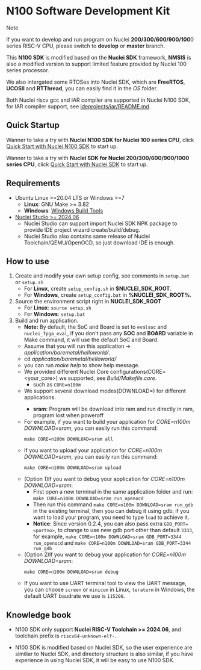 # N100 Software Development Kit

> [!NOTE]
> If you want to develop and run program on Nuclei **200/300/600/900/100**0 series RISC-V CPU, please switch to **develop** or **master** branch.

This **N100 SDK** is modified based on the **Nuclei SDK** framework, **NMSIS** is also a modified version to support limited feature provided by Nuclei 100 series processor.

We also intergated some RTOSes into Nuclei SDK, which are **FreeRTOS**, **UCOSII** and **RTThread**, you can easily find it in the *OS* folder.

Both Nuclei riscv gcc and IAR compiler are supported in Nuclei N100 SDK, for IAR compiler support, see [ideprojects/iar/README.md](ideprojects/iar/README.md).

## Quick Startup

Wanner to take a try with **Nuclei N100 SDK for Nuclei 100 series CPU**, click [Quick Start with Nuclei N100 SDK](https://doc.nucleisys.com/nuclei_n100_sdk/quickstart.html) to start up.

Wanner to take a try with **Nuclei SDK for Nuclei 200/300/600/900/1000 series CPU**, click [Quick Start with Nuclei SDK](https://doc.nucleisys.com/nuclei_sdk/quickstart.html) to start up.

## Requirements

* Ubuntu Linux >=20.04 LTS or Windows >=7
  - **Linux**: GNU Make >= 3.82
  - **Windows**: [Windows Build Tools](https://nucleisys.com/download.php)
* [Nuclei Studio >= 2024.06](https://nucleisys.com/download.php)
  - Nuclei Studio can support import Nuclei SDK NPK package to provide IDE project wizard create/build/debug.
  - Nuclei Studio also contains same release of Nuclei Toolchain/QEMU/OpenOCD, so just download IDE is enough.

## How to use

1. Create and modify your own setup config, see comments in `setup.bat` or `setup.sh`
   * For **Linux**, create `setup_config.sh` in **$NUCLEI_SDK_ROOT**.
   * For **Windows**, create `setup_config.bat` in **%NUCLEI_SDK_ROOT%**.
2. Source the environment script right in **NUCLEI_SDK_ROOT**
   * For **Linux**: `source setup.sh`
   * For **Windows**: `setup.bat`
3. Build and run application.
   * **Note:** By default, the SoC and Board is set to ``evalsoc`` and ``nuclei_fpga_eval``,
     if you don't pass any **SOC** and **BOARD** variable in Make command,
     it will use the default SoC and Board.
   * Assume that you will run this application -> *application/baremetal/helloworld/*.
   * cd *application/baremetal/helloworld/*
   * you can run *make help* to show help message.
   * We provided different Nuclei Core configurations(CORE=<your_core>) we supported, see *Build/Makefile.core*.
     - such as `CORE=n100m`
   * We support several download modes(DOWNLOAD=<mode>) for different applications.
     - **sram**: Program will be download into ram and run directly in ram, program lost when poweroff
   * For example, if you want to build your application for *CORE=n100m DOWNLOAD=sram*, you can easily run this command:
     ~~~shell
     make CORE=n100m DOWNLOAD=sram all
     ~~~
   * If you want to upload your application for *CORE=n100m DOWNLOAD=sram*, you can easily run this command:
     ~~~shell
     make CORE=n100m DOWNLOAD=sram upload
     ~~~
   * (Option 1)If you want to debug your application for *CORE=n100m DOWNLOAD=sram*:
     - First open a new terminal in the same application folder and run: `make CORE=n100m DOWNLOAD=sram run_openocd`
     - Then run this command `make CORE=n100m DOWNLOAD=sram run_gdb` in the existing terminal, then you can debug it using gdb,
       if you want to load your program, you need to type `load` to achieve it.
     - **Notice**: Since version 0.2.4, you can also pass extra `GDB_PORT=<portno>`, to change to use new gdb port other than default
       `3333`, for example, `make CORE=n100m DOWNLOAD=sram GDB_PORT=3344 run_openocd` and `make CORE=n100m DOWNLOAD=sram GDB_PORT=3344 run_gdb`
   * (Option 2)If you want to debug your application for *CORE=n100m DOWNLOAD=sram*:
     ~~~shell
     make CORE=n100m DOWNLOAD=sram debug
     ~~~
   * If you want to use UART terminal tool to view the UART message, you can choose `screen` or `minicom` in Linux, `teraterm` in Windows, the default UART baudrate we use is `115200`.

## Knowledge book

* N100 SDK only support **Nuclei RISC-V Toolchain >= 2024.06**, and toolchain prefix is `riscv64-unknown-elf-`.

* N100 SDK is modified based on Nuclei SDK, so the user experience are similiar to Nuclei SDK, and directory structure is also similar,
  if you have experience in using Nuclei SDK, it will be easy to use N100 SDK.

